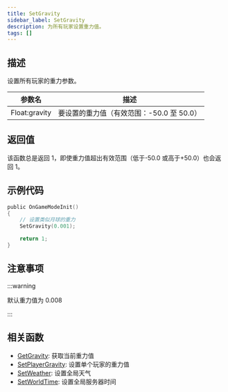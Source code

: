 ```yaml
---
title: SetGravity
sidebar_label: SetGravity
description: 为所有玩家设置重力值。
tags: []
---
```


## 描述

设置所有玩家的重力参数。

| 参数名        | 描述                                      |
| ------------- | ----------------------------------------- |
| Float:gravity | 要设置的重力值（有效范围：-50.0 至 50.0） |

## 返回值

该函数总是返回 1，即使重力值超出有效范围（低于-50.0 或高于+50.0）也会返回 1。

## 示例代码

```c
public OnGameModeInit()
{
    // 设置类似月球的重力
    SetGravity(0.001);

    return 1;
}
```

## 注意事项

:::warning

默认重力值为 0.008

:::

## 相关函数

- [GetGravity](GetGravity): 获取当前重力值
- [SetPlayerGravity](SetPlayerGravity): 设置单个玩家的重力值
- [SetWeather](SetWeather): 设置全局天气
- [SetWorldTime](SetWorldTime): 设置全局服务器时间
